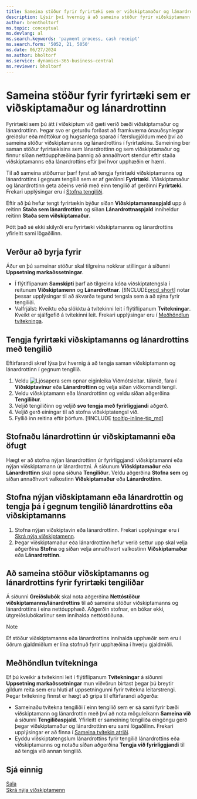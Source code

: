 ```yaml
---
title: Sameina stöður fyrir fyrirtæki sem er viðskiptamaður og lánardrottinn
description: Lýsir því hvernig á að sameina stöður fyrir viðskiptamann sem er einnig lánardrottinn.
author: brentholtorf
ms.topic: conceptual
ms.devlang: al
ms.search.keywords: 'payment process, cash receipt'
ms.search.form: '5052, 21, 5050'
ms.date: 06/27/2024
ms.author: bholtorf
ms.service: dynamics-365-business-central
ms.reviewer: bholtorf
---
```

# <a name="consolidate-balances-for-a-company-that-is-a-customer-and-a-vendor"></a>Sameina stöður fyrir fyrirtæki sem er viðskiptamaður og lánardrottinn
Fyrirtæki sem þú átt í viðskiptum við gæti verið bæði viðskiptamaður og lánardrottinn. Þegar svo er geturðu forðast að framkvæma ónauðsynlegar greiðslur eða móttökur og hugsanlega sparað í færslugjöldum með því að sameina stöður viðskiptamanns og lánardrottins í fyrirtækinu. Sameining ber saman stöður fyrirtækisins sem lánardrottinn og sem viðskiptamaður og finnur síðan nettóupphæðina þannig að annaðhvort stendur eftir staða viðskiptamanns eða lánardrottins eftir því hvor upphæðin er hærri. 

Til að sameina stöðurnar þarf fyrst að tengja fyrirtæki viðskiptamanns og lánardrottins í gegnum tengilið sem er af gerðinni **Fyrirtæki**. Viðskiptamaður og lánardrottinn geta aðeins verið með einn tengilið af gerðinni **Fyrirtæki**. Frekari upplýsingar eru í [Stofna tengiliði](marketing-create-contact-companies.md).

Eftir að þú hefur tengt fyrirtækin býður síðan **Viðskiptamannaspjald** upp á reitinn **Staða sem lánardrottinn** og síðan **Lánardrottnaspjald** inniheldur reitinn **Staða sem viðskiptamaður**.

Þótt það sé ekki skilyrði eru fyrirtæki viðskiptamanns og lánardrottins yfirleitt sami lögaðilinn. 

## <a name="before-you-start"></a>Verður að byrja fyrir
Áður en þú sameinar stöður skal tilgreina nokkrar stillingar á síðunni **Uppsetning markaðssetningar**. 

* Í flýtiflipanum **Samskipti** þarf að tilgreina kóða viðskiptatengsla í reitunum **Viðskiptamenn** og **Lánardrottnar**. [!INCLUDE[prod_short](includes/prod_short.md)] notar þessar upplýsingar til að ákvarða tegund tengsla sem á að sýna fyrir tengiliði. 
* Valfrjálst: Kveiktu eða slökktu á tvítekinni leit í flýtiflipanum **Tvítekningar**. Kveikt er sjálfgefið á tvítekinni leit. Frekari upplýsingar eru í [Meðhöndlun tvítekninga](#handling-duplicates). 

## <a name="link-an-existing-customer-and-vendor-company-through-a-contact"></a>Tengja fyrirtæki viðskiptamanns og lánardrottins með tengilið
Eftirfarandi skref lýsa því hvernig á að tengja saman viðskiptamann og lánardrottinn í gegnum tengilið.

1. Veldu ![Ljósapera sem opnar eiginleika Viðmótsleitar.](media/ui-search/search_small.png "Segðu mér hvað þú vilt gera") táknið, fara í **Viðskiptavinur** eða **Lánardrottinn** og velja síðan viðkomandi tengil.
2. Veldu viðskiptamann eða lánardrottinn og veldu síðan aðgerðina **Tengiliður**.   
3. Veljið tengiliðinn og veljið **svo tengja með fyrirliggjandi** aðgerð.
4. Veljið gerð einingar til að stofna viðskiptatengsl við.
5. Fyllið inn reitina eftir þörfum. [!INCLUDE [tooltip-inline-tip_md](includes/tooltip-inline-tip_md.md)]

## <a name="create-a-vendor-from-a-customer-or-vice-versa"></a>Stofnaðu lánardrottinn úr viðskiptamanni eða öfugt
Hægt er að stofna nýjan lánardrottinn úr fyrirliggjandi viðskiptamanni eða nýjan viðskiptamann úr lánardrottni. Á síðunum **Viðskiptamaður** eða **Lánardrottinn** skal opna síðuna **Tengiliður**. Veldu aðgerðina **Stofna sem** og síðan annaðhvort valkostinn **Viðskiptamaður** eða **Lánardrottinn**. 

## <a name="create-a-new-customer-or-vendor-and-link-them-through-a-vendor-or-customer-contact"></a>Stofna nýjan viðskiptamann eða lánardrottin og tengja þá í gegnum tengilið lánardrottins eða viðskiptamanns
1. Stofna nýjan viðskiptavin eða lánardrottinn. Frekari upplýsingar eru í [Skrá nýja viðskiptamenn](sales-how-register-new-customers.md).
2. Þegar viðskiptamaður eða lánardrottinn hefur verið settur upp skal velja aðgerðina **Stofna** og síðan velja annaðhvort valkostinn **Viðskiptamaður** eða **Lánardrottinn**. 

## <a name="to-consolidate-the-customer-and-vendor-balances-for-a-contact-company"></a>Að sameina stöður viðskiptamanns og lánardrottins fyrir fyrirtæki tengiliðar
Á síðunni **Greiðslubók** skal nota aðgerðina **Nettóstöður viðskiptamanns/lánardrottins** til að sameina stöður viðskiptamanns og lánardrottins í eina nettóupphæð. Aðgerðin stofnar, en bókar ekki, útgreiðslubókarlínur sem innihalda nettóstöðuna.

> [!NOTE]
> Ef stöður viðskiptamanns eða lánardrottins innihalda upphæðir sem eru í öðrum gjaldmiðlum er lína stofnuð fyrir upphæðina í hverju gjaldmiðli.

## <a name="handling-duplicates"></a>Meðhöndlun tvítekninga
Ef þú kveikir á tvítekinni leit í flýtiflipanum **Tvítekningar** á síðunni **Uppsetning markaðssetningar** mun viðvörun birtast þegar þú breytir gildum reita sem eru hluti af uppsetningunni fyrir tvítekna leitarstrengi. Þegar tvítekning finnst er hægt að grípa til eftirfarandi aðgerða:

* Sameinaðu tvítekna tengiliði í einn tengilið sem er sá sami fyrir bæði viðskiptamann og lánardrottin með því að nota möguleikann **Sameina við** á síðunni **Tengiliðaspjald**. Yfirleitt er sameining tengiliða eingöngu gerð þegar viðskiptamaður og lánardrottinn eru sami lögaðilinn. Frekari upplýsingar er að finna í [Sameina tvítekin atriði](sales-how-merge-duplicate-records.md). 
* Eyddu viðskiptatengslum lánardrottins fyrir tengilið lánardrottins eða viðskiptamanns og notaðu síðan aðgerðina **Tengja við fyrirliggjandi** til að tengja við annan tengilið.    

## <a name="see-also"></a>Sjá einnig
[Sala](sales-manage-sales.md)  
[Skrá nýja viðskiptamenn](sales-how-register-new-customers.md)  
